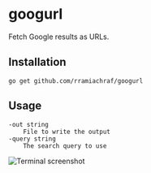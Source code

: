 # googurl
Fetch Google results as URLs.

## Installation
```
go get github.com/rramiachraf/googurl
```

## Usage
```
-out string
    File to write the output
-query string
    The search query to use
```
![Terminal screenshot](https://i.imgur.com/uTvTCmg.gif)

